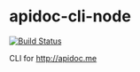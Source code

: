 # apidoc-cli-node

[![Build Status](https://travis-ci.org/kalmanb/apidoc-cli.svg?branch=master)](https://travis-ci.org/kalmanb/apidoc-cli)

CLI for http://apidoc.me
